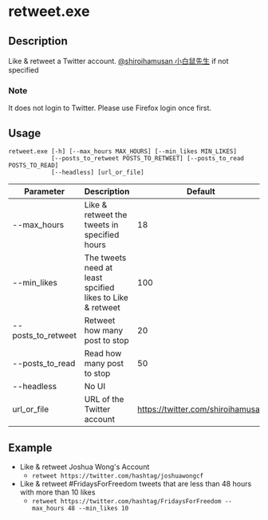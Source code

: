 # retweet.exe

## Description
Like & retweet a Twitter account. [@shiroihamusan 小白鼠先生](https://twitter.com/shiroihamusan) if not specified

### Note
It does not login to Twitter. Please use Firefox login once first.

## Usage
```
retweet.exe [-h] [--max_hours MAX_HOURS] [--min_likes MIN_LIKES] 
            [--posts_to_retweet POSTS_TO_RETWEET] [--posts_to_read POSTS_TO_READ] 
            [--headless] [url_or_file]
```
| Parameter         | Description    | Default                       |
|-------------------|----------------|------------------------------|
| --max_hours | Like & retweet the tweets in specified hours | 18    |
| --min_likes | The tweets need at least spcified likes to Like & retweet | 100    |
| --posts_to_retweet | Retweet how many post to stop| 20    |
| --posts_to_read | Read how many post to stop | 50    |
| --headless | No UI |     |
| url_or_file | URL of the Twitter account | https://twitter.com/shiroihamusan    |

>

## Example
* Like & retweet Joshua Wong's Account
    * `retweet https://twitter.com/hashtag/joshuawongcf`
* Like & retweet #FridaysForFreedom tweets that are less than 48 hours with more than 10 likes
    * `retweet https://twitter.com/hashtag/FridaysForFreedom --max_hours 48 --min_likes 10`
